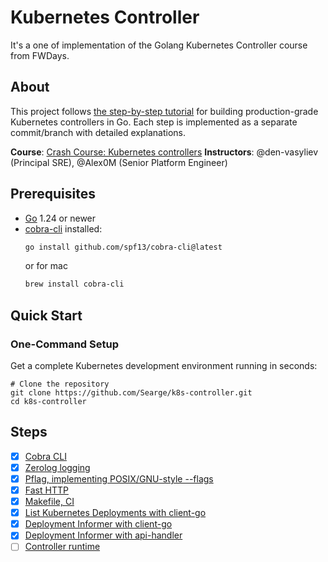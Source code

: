 # Kubernetes Controller

It's a one of implementation of the Golang Kubernetes Controller course from FWDays.

## About

This project follows [the step-by-step tutorial](https://github.com/den-vasyliev/k8s-controller-tutorial-ref) for building production-grade Kubernetes controllers in Go. Each step is implemented as a separate commit/branch with detailed explanations.

**Course**: [Crash Course: Kubernetes controllers](https://fwdays.com/event/kubernetes-controllers-course)
**Instructors**: @den-vasyliev (Principal SRE), @Alex0M (Senior Platform Engineer)

## Prerequisites

- [Go](https://golang.org/dl/) 1.24 or newer
- [cobra-cli](https://github.com/spf13/cobra-cli) installed:
  ```sh
  go install github.com/spf13/cobra-cli@latest
  ```
  or for mac
  ```sh
  brew install cobra-cli
  ```

## Quick Start

### One-Command Setup

Get a complete Kubernetes development environment running in seconds:

```
# Clone the repository
git clone https://github.com/Searge/k8s-controller.git
cd k8s-controller
```

## Steps
- [x] [Cobra CLI](docs/01-cobra-cli/README.md)
- [x] [Zerolog logging](docs/02-zerolog-logging/README.md)
- [x] [Pflag, implementing POSIX/GNU-style --flags](docs/03-cobra-cli-pflag/README.md)
- [x] [Fast HTTP](docs/04-fast-http-server/README.md)
- [x] [Makefile, CI](docs/05-github-ci/README.md)
- [x] [List Kubernetes Deployments with client-go](docs/06-list-deployments/README.md)
- [x] [Deployment Informer with client-go](docs/07-Deployment-Informer/README.md)
- [x] [Deployment Informer with api-handler](docs/08-api-handler/README.md)
- [ ] [Controller runtime](docs/09-controller-runtime/README.md)